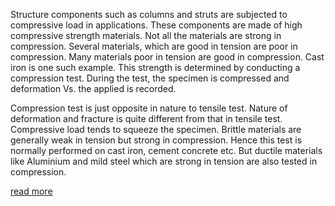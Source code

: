  Structure components such as columns and struts are subjected to compressive load in applications. These components are made of high compressive strength materials. Not all the materials are strong in compression. Several materials, which are good in tension are poor in compression. Many materials poor in tension are good in compression. Cast iron is one such example. This strength is determined by conducting a compression test. During the test, the specimen is compressed and deformation Vs. the applied is recorded.

Compression test is just opposite in nature to tensile test. Nature of deformation and fracture is quite different from that in tensile test. Compressive load tends to squeeze the specimen. Brittle materials are generally weak in tension but strong in compression. Hence this test is normally performed on cast iron, cement concrete etc. But ductile materials like Aluminium and mild steel which are strong in tension are also tested in compression. 

<a href="docs/Exp-2-compression-test.pdf">read more</a> 
